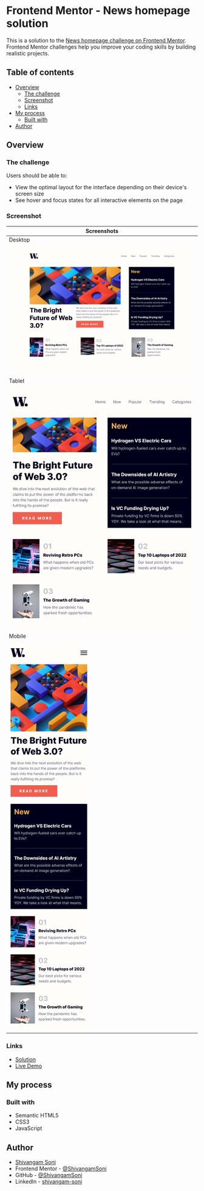 # Frontend Mentor - News homepage solution

This is a solution to the
[News homepage challenge on Frontend Mentor](https://www.frontendmentor.io/challenges/news-homepage-H6SWTa1MFl).
Frontend Mentor challenges help you improve your coding skills by building
realistic projects.

## Table of contents

-   [Overview](#overview)
    -   [The challenge](#the-challenge)
    -   [Screenshot](#screenshot)
    -   [Links](#links)
-   [My process](#my-process)
    -   [Built with](#built-with)
-   [Author](#author)

## Overview

### The challenge

Users should be able to:

-   View the optimal layout for the interface depending on their device's screen
    size
-   See hover and focus states for all interactive elements on the page

### Screenshot

| Screenshots                    |
| ------------------------------ |
| Desktop                        |
| ![](./screenshots/Desktop.png) |
| Tablet                         |
| ![](./screenshots/Tablet.png)  |
| Mobile                         |
| ![](./screenshots/Mobile.png)  |

### Links

-   [Solution](https://github.com/ShivangamSoni/FrontEndMentor/tree/main/News-Homepage)
-   [Live Demo](https://ShivangamSoni.github.io/FrontEndMentor/News-Homepage)

## My process

### Built with

-   Semantic HTML5
-   CSS3
-   JavaScript

## Author

-   [Shivangam Soni](https://shivangam-soni.vercel.app/)
-   Frontend Mentor -
    [@ShivangamSoni](https://www.frontendmentor.io/profile/ShivangamSoni)
-   GitHub - [@ShivangamSoni](https://github.com/ShivangamSoni)
-   LinkedIn - [shivangam-soni](https://www.linkedin.com/in/shivangam-soni/)
